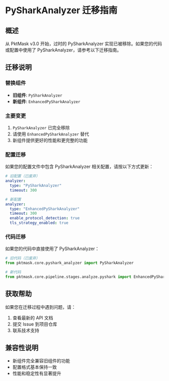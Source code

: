 # PySharkAnalyzer 迁移指南

## 概述

从 PktMask v3.0 开始，过时的 PySharkAnalyzer 实现已被移除。如果您的代码或配置中使用了 PySharkAnalyzer，请参考以下迁移指南。

## 迁移说明

### 替换组件
- **旧组件**: `PySharkAnalyzer`
- **新组件**: `EnhancedPySharkAnalyzer`

### 主要变更
1. `PySharkAnalyzer` 已完全移除
2. 请使用 `EnhancedPySharkAnalyzer` 替代
3. 新组件提供更好的性能和更完整的功能

### 配置迁移
如果您的配置文件中包含 PySharkAnalyzer 相关配置，请按以下方式更新：

```yaml
# 旧配置（已废弃）
analyzer:
  type: "PySharkAnalyzer"
  timeout: 300

# 新配置
analyzer:
  type: "EnhancedPySharkAnalyzer"
  timeout: 300
  enable_protocol_detection: true
  tls_strategy_enabled: true
```

### 代码迁移
如果您的代码中直接使用了 PySharkAnalyzer：

```python
# 旧代码（已废弃）
from pktmask.core.pyshark_analyzer import PySharkAnalyzer

# 新代码
from pktmask.core.pipeline.stages.analyze.pyshark import EnhancedPySharkAnalyzer
```

## 获取帮助

如果您在迁移过程中遇到问题，请：
1. 查看最新的 API 文档
2. 提交 Issue 到项目仓库
3. 联系技术支持

## 兼容性说明

- 新组件完全兼容旧组件的功能
- 配置格式基本保持一致
- 性能和稳定性有显著提升

